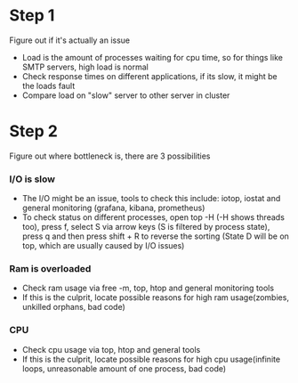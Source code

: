 # Step 1
Figure out if it's actually an issue

- Load is the amount of processes waiting for cpu time, so for things like SMTP servers, high load is normal
- Check response times on different applications, if its slow, it might be the loads fault
- Compare load on "slow" server to other server in cluster

# Step 2
Figure out where bottleneck is, there are 3 possibilities

### I/O is slow

- The I/O might be an issue, tools to check this include: iotop, iostat and general monitoring (grafana, kibana, prometheus)
- To check status on different processes, open top -H (-H shows threads too), press f, select S via arrow keys (S is filtered by process state), press q and then press shift + R to reverse the sorting (State D will be on top, which are usually caused by I/O issues)

### Ram is overloaded

- Check ram usage via free -m, top, htop and general monitoring tools
- If this is the culprit, locate possible reasons for high ram usage(zombies, unkilled orphans, bad code)

### CPU

- Check cpu usage via top, htop and general tools
- If this is the culprit, locate possible reasons for high cpu usage(infinite loops, unreasonable amount of one process, bad code)